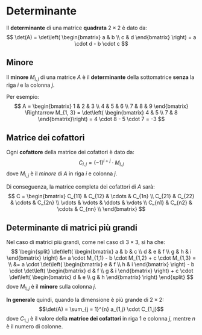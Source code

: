 # Determinante

Il **determinante** di una matrice **quadrata** $2 \times 2$ è dato da:
$$
\det(A) = \det\left(
\begin{bmatrix}
a & b \\
c & d
\end{bmatrix}
\right) = a \cdot d - b \cdot c
$$

## Minore

Il **minore** $M_{i,j}$ di una matrice $A$ è il **determinante** della sottomatrice **senza** la riga $i$ e la colonna $j$.

Per esempio:
$$
A = \begin{bmatrix}
1 & 2 & 3 \\
4 & 5 & 6 \\
7 & 8 & 9
\end{bmatrix}
\Rightarrow
M_{1, 3} = \det\left(
\begin{bmatrix}
4 & 5 \\
7 & 8
\end{bmatrix}\right) = 4 \cdot 8 - 5 \cdot 7 = -3
$$

## Matrice dei cofattori

Ogni **cofattore** della matrice dei cofattori è dato da:
$$
C_{i,j} = (-1)^{i+j} \cdot M_{i,j}
$$
dove $M_{i,j}$ è il _minore_ di $A$ in riga $i$ e colonna $j$.

Di conseguenza, la matrice completa dei cofattori di $A$ sarà:
$$
C = \begin{bmatrix}
C_{11} & C_{12} & \cdots & C_{1n} \\
C_{21} & C_{22} & \cdots & C_{2n} \\
\vdots & \vdots & \ddots & \vdots \\
C_{n1} & C_{n2} & \cdots & C_{nn} \\
\end{bmatrix}
$$

## Determinante di matrici più grandi

Nel caso di matrici più grandi, come nel caso di $3 \times 3$, si ha che:
$$
\begin{split}
\det\left(
\begin{bmatrix}
a & b & c \\
d & e & f \\
g & h & i
\end{bmatrix}
\right) &=
a \cdot M_{1,1} - b \cdot M_{1,2} + c \cdot M_{1,3} = \\
&= a \cdot \det\left(
\begin{bmatrix}
e & f \\
h & i
\end{bmatrix}
\right) -
b \cdot \det\left(
\begin{bmatrix}
d & f \\
g & i
\end{bmatrix}
\right) +
c \cdot \det\left(
\begin{bmatrix}
d & e \\
g & h
\end{bmatrix}
\right)
\end{split}
$$
dove $M_{1,j}$ è il **minore** sulla colonna $j$.

**In generale** quindi, quando la dimensione è più grande di $2 \times 2$:
$$\det(A) = \sum_{j = 1}^{n} a_{1,j} \cdot C_{1,j}$$
dove $C_{1,j}$ è il valore della **matrice dei cofattori** in riga $1$ e colonna $j$, mentre $n$ è il numero di colonne.

